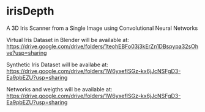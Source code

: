 # irisDepth
A 3D Iris Scanner from a Single Image using Convolutional Neural Networks



Virtual Iris Dataset in Blender will be available at:
https://drive.google.com/drive/folders/1teohEBFo03j3kErZn1DBspypa32sOhve?usp=sharing

Synthetic Iris Dataset will be availabe at:
https://drive.google.com/drive/folders/1W6yxefISGz-kx6jJcNSFgD3-Ea9pbEZU?usp=sharing

Networks and weigths will be available at:
https://drive.google.com/drive/folders/1W6yxefISGz-kx6jJcNSFgD3-Ea9pbEZU?usp=sharing

